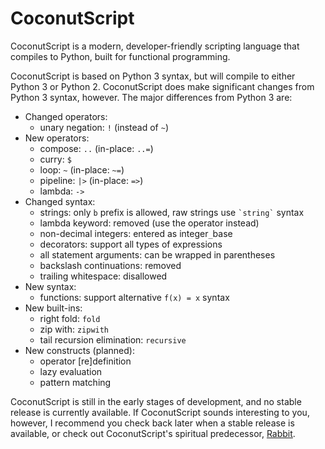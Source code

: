 CoconutScript
=============

CoconutScript is a modern, developer-friendly scripting language that compiles to Python, built for functional programming.

CoconutScript is based on Python 3 syntax, but will compile to either Python 3 or Python 2. CoconutScript does make significant changes from Python 3 syntax, however. The major differences from Python 3 are:

* Changed operators:
	* unary negation: `!` (instead of `~`)
* New operators:
	* compose: `..` (in-place: `..=`)
	* curry: `$`
	* loop: `~` (in-place: `~=`)
	* pipeline: `|>` (in-place: `=>`)
	* lambda: `->`
* Changed syntax:
	* strings: only `b` prefix is allowed, raw strings use `` `string` `` syntax
	* lambda keyword: removed (use the operator instead)
	* non-decimal integers: entered as integer`_`base
	* decorators: support all types of expressions
	* all statement arguments: can be wrapped in parentheses
	* backslash continuations: removed
	* trailing whitespace: disallowed
* New syntax:
	* functions: support alternative `f(x) = x` syntax
* New built-ins:
	* right fold: `fold`
	* zip with: `zipwith`
	* tail recursion elimination: `recursive`
* New constructs (planned):
	* operator [re]definition
	* lazy evaluation
	* pattern matching

CoconutScript is still in the early stages of development, and no stable release is currently available. If CoconutScript sounds interesting to you, however, I recommend you check back later when a stable release is available, or check out CoconutScript's spiritual predecessor, [Rabbit](https://github.com/evhub/rabbit).
